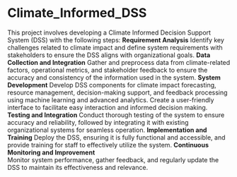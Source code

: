 # Climate_Informed_DSS

This project involves developing a Climate Informed Decision Support System (DSS) with the 
following steps: 
**Requirement Analysis**
      Identify key challenges related to climate impact and define system requirements with 
stakeholders to ensure the DSS aligns with organizational goals. 
**Data Collection and Integration** 
      Gather and preprocess data from climate-related factors, operational metrics, and 
stakeholder feedback to ensure the accuracy and consistency of the information used in the 
system. 
**System Development** 
      Develop DSS components for climate impact forecasting, resource management, 
decision-making support, and feedback processing using machine learning and advanced 
analytics. Create a user-friendly interface to facilitate easy interaction and informed decision
making. 
**Testing and Integration** 
      Conduct thorough testing of the system to ensure accuracy and reliability, followed by 
integrating it with existing organizational systems for seamless operation. 
**Implementation and Training** 
      Deploy the DSS, ensuring it is fully functional and accessible, and provide training for 
staff to effectively utilize the system. 
**Continuous Monitoring and Improvement**  
      Monitor system performance, gather feedback, and regularly update the DSS to 
maintain its effectiveness and relevance. 
